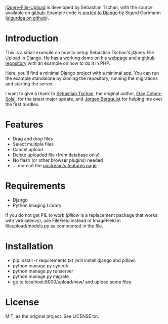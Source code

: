 [jQuery-File-Upload](http://aquantum-demo.appspot.com/file-upload) is developed by Sebastian Tschan, with the source available on [github](https://github.com/blueimp/jQuery-File-Upload). Example code is [ported to Django](https://github.com/sigurdga/django-jquery-file-upload) by Sigurd Gartmann ([sigurdga on github](https://github.com/sigurdga/)).

Introduction
============

This is a small example on how to setup Sebastian Tschan's jQuery File Upload in Django. He has a working demo on his [webpage](http://aquantum-demo.appspot.com/file-upload) and a [github repository](https://github.com/blueimp/jQuery-File-Upload) with an example on how to do it in PHP.

Here, you'll find a minimal Django project with a minimal app. You can run the example standalone by cloning the repository, running the migrations and starting the server.

I want to give a thank to [Sebastian Tschan](https://github.com/blueimp), the original author, [Etay Cohen-Solal](https://github.com/et-cs), for the latest major update, and [Jørgen Bergquist](https://github.com/bergquis) for helping me over the first hurdles.

Features
========

* Drag and drop files
* Select multiple files
* Cancel upload
* Delete uploaded file (from database only)
* No flash (or other browser plugins) needed
* … more at the [upstream's features page](http://aquantum-demo.appspot.com/file-upload#features)

Requirements
============

* Django
* Python Imaging Library

If you do not get PIL to work (_pillow_ is a replacement package that works
with virtulalenvs), use FileField instead of ImageField in
fileupload/models.py as commented in the file.

Installation
============

* pip install -r requirements.txt (will install django and pillow)
* python manage.py syncdb
* python manage.py runserver
* python manage.py migrate
* go to localhost:8000/upload/new/ and upload some files

License
=======
MIT, as the original project. See LICENSE.txt.
